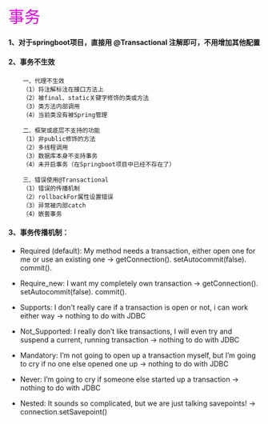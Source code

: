 <font color="#dd00dd" size=6>事务</font><br />

#### 1、对于springboot项目，直接用 @Transactional 注解即可，不用增加其他配置

#### 2、事务不生效

```
    一、代理不生效
    （1）将注解标注在接口方法上
    （2）被final、static关键字修饰的类或方法
    （3）类方法内部调用
    （4）当前类没有被Spring管理

    二、框架或底层不支持的功能
    （1）非public修饰的方法
    （2）多线程调用
    （3）数据库本身不支持事务
    （4）未开启事务（在Springboot项目中已经不存在了）

    三、错误使用@Transactional
    （1）错误的传播机制
    （2）rollbackFor属性设置错误
    （3）异常被内部catch
    （4）嵌套事务
```

#### 3、事务传播机制：

- Required (default): My method needs a transaction, either open one for me or use an existing one → getConnection(). setAutocommit(false). commit().

- Require_new: I want my completely own transaction → getConnection(). setAutocommit(false). commit().

- Supports: I don’t really care if a transaction is open or not, i can work either way → nothing to do with JDBC

- Not_Supported: I really don’t like transactions, I will even try and suspend a current, running transaction → nothing to do with JDBC

- Mandatory: I’m not going to open up a transaction myself, but I’m going to cry if no one else opened one up → nothing to do with JDBC

- Never: I’m going to cry if someone else started up a transaction → nothing to do with JDBC

- Nested: It sounds so complicated, but we are just talking savepoints! → connection.setSavepoint()
